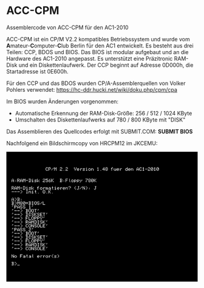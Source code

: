 # ACC-CPM
Assemblercode von ACC-CPM für den AC1-2010

ACC-CPM ist ein CP/M V2.2 kompatibles Betriebssystem und wurde vom **A**mateur-**C**omputer-**C**lub Berlin für den AC1 entwickelt.
Es besteht aus drei Teilen: CCP, BDOS und BIOS.
Das BIOS ist modular aufgebaut und an die Hardware des AC1-2010 angepasst.
Es unterstützt eine Präzitronic RAM-Disk und ein Diskettenlaufwerk.
Der CCP beginnt auf Adresse 0D000h, die Startadresse ist 0E600h.

Für den CCP und das BDOS wurden CP/A-Assemblerquellen von Volker Pohlers verwendet:
https://hc-ddr.hucki.net/wiki/doku.php/cpm/cpa

Im BIOS wurden Änderungen vorgenommen:
- Automatische Erkennung der RAM-Disk-Größe: 256 / 512 / 1024 KByte
- Umschalten des Diskettenlaufwerks auf 780 / 800 KByte mit "DISK"

Das Assemblieren des Quellcodes erfolgt mit SUBMIT.COM: **SUBMIT BIOS**

Nachfolgend ein Bildschirmcopy von HRCPM12 im JKCEMU:

![Bildschirmcopy von HRCPM12](https://github.com/friedertonn/ACC-CPM/blob/main/Fotos/ACC-CPM.png?raw=true)
